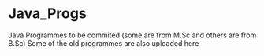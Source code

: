 # Java_Progs
Java Programmes to be commited (some are from M.Sc and others are from B.Sc) 
Some of the old programmes are also uploaded here
